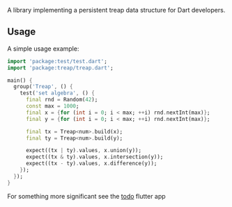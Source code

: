 A library implementing a persistent treap data structure for Dart developers.

## Usage

A simple usage example:

```dart
import 'package:test/test.dart';
import 'package:treap/treap.dart';

main() {
  group('Treap', () {
    test('set algebra', () {
      final rnd = Random(42);
      const max = 1000;
      final x = {for (int i = 0; i < max; ++i) rnd.nextInt(max)};
      final y = {for (int i = 0; i < max; ++i) rnd.nextInt(max)};

      final tx = Treap<num>.build(x);
      final ty = Treap<num>.build(y);

      expect((tx | ty).values, x.union(y));
      expect((tx & ty).values, x.intersection(y));
      expect((tx - ty).values, x.difference(y));
    });
  });
}
```

For something more significant see the [todo](example/todo/) flutter app
